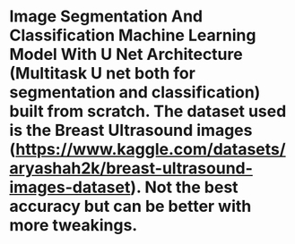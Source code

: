 # Image Segmentation And Classification Machine Learning Model With U Net Architecture (Multitask U net both for segmentation and classification) built from scratch. The dataset used is the Breast Ultrasound images (https://www.kaggle.com/datasets/aryashah2k/breast-ultrasound-images-dataset). Not the best accuracy but can be better with more tweakings.
